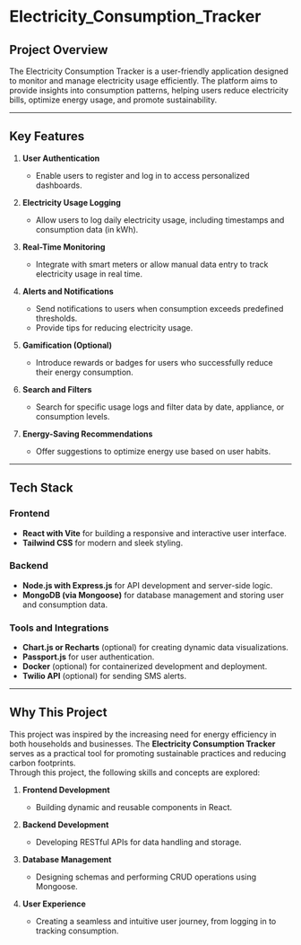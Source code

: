 # **Electricity_Consumption_Tracker**

## **Project Overview**

The Electricity Consumption Tracker is a user-friendly application designed to monitor and manage electricity usage efficiently. The platform aims to provide insights into consumption patterns, helping users reduce electricity bills, optimize energy usage, and promote sustainability.

---

## **Key Features**

1. **User Authentication**  
   - Enable users to register and log in to access personalized dashboards.

2. **Electricity Usage Logging**  
   - Allow users to log daily electricity usage, including timestamps and consumption data (in kWh).

3. **Real-Time Monitoring**  
   - Integrate with smart meters or allow manual data entry to track electricity usage in real time.

4. **Alerts and Notifications**  
   - Send notifications to users when consumption exceeds predefined thresholds.  
   - Provide tips for reducing electricity usage.

5. **Gamification (Optional)**  
   - Introduce rewards or badges for users who successfully reduce their energy consumption.

6. **Search and Filters**  
   - Search for specific usage logs and filter data by date, appliance, or consumption levels.

7. **Energy-Saving Recommendations**  
   - Offer suggestions to optimize energy use based on user habits.

---

## **Tech Stack**

### **Frontend**  
- **React with Vite** for building a responsive and interactive user interface.  
- **Tailwind CSS** for modern and sleek styling.

### **Backend**  
- **Node.js with Express.js** for API development and server-side logic.  
- **MongoDB (via Mongoose)** for database management and storing user and consumption data.

### **Tools and Integrations**  
- **Chart.js or Recharts** (optional) for creating dynamic data visualizations.  
- **Passport.js** for user authentication.  
- **Docker** (optional) for containerized development and deployment.  
- **Twilio API** (optional) for sending SMS alerts.  

---

## **Why This Project**

This project was inspired by the increasing need for energy efficiency in both households and businesses. The **Electricity Consumption Tracker** serves as a practical tool for promoting sustainable practices and reducing carbon footprints.  
Through this project, the following skills and concepts are explored:  

1. **Frontend Development**  
   - Building dynamic and reusable components in React.  

2. **Backend Development**  
   - Developing RESTful APIs for data handling and storage.  

3. **Database Management**  
   - Designing schemas and performing CRUD operations using Mongoose.  

4. **User Experience**  
   - Creating a seamless and intuitive user journey, from logging in to tracking consumption.  
